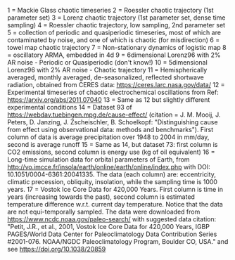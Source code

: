 1 = Mackie Glass chaotic timeseries
2 = Roessler chaotic trajectory (1st parameter set)
3 = Lorenz chaotic trajectory (1st parameter set, dense time sampling)
4 = Roessler chaotic trajectory, low sampling, 2nd parameter set
5 = collection of periodic and quasiperiodic timeseries, most of which are contaminated by noise, and one of which is chaotic (for misdirection)
6 = towel map chaotic trajectory
7 = Non-stationary dynamics of logistic map
8 = oscillatory ARMA, embedded in 4d
9 = 6dimensional Lorenz96 with 2% AR noise - Periodic or Quasiperiodic (don't know!)
10 = 5dimensional Lorenz96 with 2% AR noise - Chaotic trajectory
11 = Hemispherically averaged, monthly averaged, de-seasonalized, reflected shortwave radiation, obtained from CERES data: https://ceres.larc.nasa.gov/data/
12 = Experimental timeseries of chaotic electrochemical oscillations from Ref: https://arxiv.org/abs/2011.07040
13 = Same as 12 but slightly different experimental conditions
14 = Dataset 93 of https://webdav.tuebingen.mpg.de/cause-effect/ (citation = J. M. Mooij, J. Peters, D. Janzing, J. Zscheischler, B. Schoelkopf:
"Distinguishing cause from effect using observational data: methods and benchmarks"). First column of data is average precipitation over 1948 to 2004 in mm/day, second is average runoff
15 = Same as 14, but dataset 73: first column is CO2 emissions, second column is energy use (kg of oil equivalent)
16 = Long-time simulation data for orbital parameters of Earth, from http://vo.imcce.fr/insola/earth/online/earth/online/index.php with DOI: 10.1051/0004-6361:20041335. The data (each column) are: eccentricity, climatic precession, obliquity, insolation, while the sampling time is 1000 years.
17 = Vostok Ice Core Data for 420,000 Years. First column is time in years (increasing towards the past), second column is estimated temperature difference w.r.t. current day temperature. Notice that the data are not equi-temporally sampled. The data were downloaded from https://www.ncdc.noaa.gov/paleo-search/ with suggested data citation: "Petit, J.R., et al., 2001, Vostok Ice Core Data for 420,000 Years, IGBP PAGES/World Data Center for Paleoclimatology Data Contribution Series #2001-076. NOAA/NGDC Paleoclimatology Program, Boulder CO, USA." and see https://doi.org/10.1038/20859 
